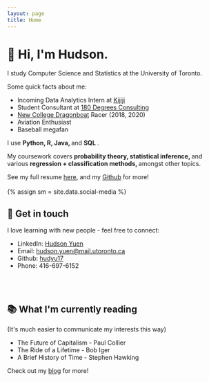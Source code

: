 ```yaml
---
layout: page
title: Home
---
```

<h1>
👋 Hi, I'm Hudson. 
</h1>

I study Computer Science and Statistics at the University of Toronto. 

Some quick facts about me:

* Incoming Data Analytics Intern at [Kijiji](https://www.kijiji.ca/)
* Student Consultant at [180 Degrees Consulting](https://180dc.org/)
* [New College Dragonboat](https://newdragons.ca/) Racer (2018, 2020)
* Aviation Enthusiast
* Baseball megafan 

I use <strong> Python, R, Java, </strong> and <strong> SQL </strong>. 

My coursework covers <strong> probability theory, statistical inference, </strong> and various <strong> regression + classification methods, </strong> amongst other topics.

See my full resume [here](https://1drv.ms/b/s!ArTbEqKYEwN0gY0bgk_iR_YjXR-PCw), and my [Github](http://github.com/hudyu17) for more!
<br>
<br>
{% assign sm = site.data.social-media %}

## 📱 Get in touch
I love learning with new people - feel free to connect: 
* <i class="fa fa-linkedin-square"></i> LinkedIn: [Hudson Yuen](https://www.linkedin.com/in/hudsonyuen/)
* <i class="fa fa-envelope-square"></i> Email: [hudson.yuen@mail.utoronto.ca](mailto:hudson.yuen@mail.utoronto.ca)
* <i class="fa fa-github-square"></i> Github: [hudyu17](http://github.com/hudyu17)
* <i class="fa fa-phone-square"></i> Phone: 416-697-6152
<br>
<br>

## 📚 What I'm currently reading
(It's much easier to communicate my interests this way)
* The Future of Capitalism - Paul Collier
* The Ride of a Lifetime - Bob Iger
* A Brief History of Time - Stephen Hawking

Check out my <a href="{{ site.baseurl }}blog">blog</a> for more!
